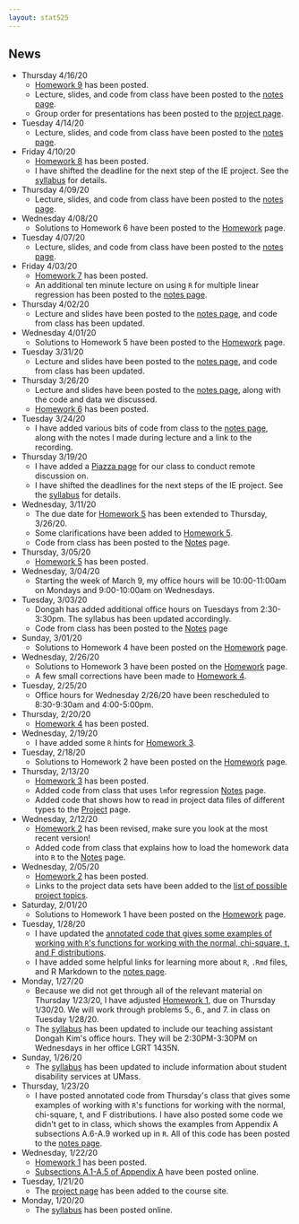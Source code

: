 ```yaml
---
layout: stat525
---
```


News
-------
* Thursday 4/16/20
   - [Homework 9](https://maryclare.github.io/stat525/content/homework/hw_9.pdf)  has been posted.
   - Lecture, slides, and code from class have been posted to the [notes page](https://maryclare.github.io/stat525/notes.html).
   - Group order for presentations has been posted to the [project page](https://maryclare.github.io/stat525/project.html).
* Tuesday 4/14/20
   - Lecture, slides, and code from class have been posted to the [notes page](https://maryclare.github.io/stat525/notes.html).
* Friday 4/10/20
   - [Homework 8](https://maryclare.github.io/stat525/content/homework/hw_8.pdf)  has been posted.
   - I have shifted the deadline for the next step of the IE project. See the [syllabus](https://maryclare.github.io/stat525/content/syllabus_525_spring2020.pdf) for details.
* Thursday 4/09/20
   - Lecture, slides, and code from class have been posted to the [notes page](https://maryclare.github.io/stat525/notes.html).
* Wednesday 4/08/20
   - Solutions to Homework 6 have been posted to the [Homework](https://maryclare.github.io/stat525/homework.html) page.
* Tuesday 4/07/20
   - Lecture, slides, and code from class have been posted to the [notes page](https://maryclare.github.io/stat525/notes.html).
* Friday 4/03/20
   - [Homework 7](https://maryclare.github.io/stat525/content/homework/hw_7.pdf)  has been posted.
   - An additional ten minute lecture on using `R` for multiple linear regression has been posted to the [notes page](https://maryclare.github.io/stat525/notes.html).
* Thursday 4/02/20
   - Lecture and slides have been posted to the [notes page](https://maryclare.github.io/stat525/notes.html), and code from class has been updated.
* Wednesday 4/01/20
   - Solutions to Homework 5 have been posted to the [Homework](https://maryclare.github.io/stat525/homework.html) page.
* Tuesday 3/31/20
   - Lecture and slides have been posted to the [notes page](https://maryclare.github.io/stat525/notes.html), and code from class has been updated.
* Thursday 3/26/20
   - Lecture and slides have been posted to the [notes page](https://maryclare.github.io/stat525/notes.html), along with the code and data we discussed.
   - [Homework 6](https://maryclare.github.io/stat525/content/homework/hw_6.pdf)  has been posted.
* Tuesday 3/24/20
   - I have added various bits of code from class to the [notes page](https://maryclare.github.io/stat525/notes.html), along with the notes I made during lecture and a link to the recording.
* Thursday 3/19/20
   - I have added a [Piazza page](piazza.com/umass/spring2020/stat525) for our class to conduct remote discussion on.
   - I have shifted the deadlines for the next steps of the IE project. See the [syllabus](https://maryclare.github.io/stat525/content/syllabus_525_spring2020.pdf) for details.
* Wednesday, 3/11/20
   - The due date for [Homework 5](https://maryclare.github.io/stat525/content/homework/hw_5.pdf) has been extended to Thursday, 3/26/20.
   - Some clarifications have been added to [Homework 5](https://maryclare.github.io/stat525/content/homework/hw_5.pdf).
   - Code from class has been posted to the [Notes](https://maryclare.github.io/stat525/notes.html) page.
* Thursday, 3/05/20
   - [Homework 5](https://maryclare.github.io/stat525/content/homework/hw_5.pdf) has been posted.
* Wednesday, 3/04/20
   - Starting the week of March 9, my office hours will be 10:00-11:00am on Mondays and 9:00-10:00am on Wednesdays.
* Tuesday, 3/03/20
   - Dongah has added additional office hours on Tuesdays from 2:30-3:30pm. The syllabus has been updated accordingly.
   - Code from class has been posted to the [Notes](https://maryclare.github.io/stat525/notes.html) page
* Sunday, 3/01/20
   - Solutions to Homework 4 have been posted on the [Homework](https://maryclare.github.io/stat525/homework.html) page.
* Wednesday, 2/26/20
   - Solutions to Homework 3 have been posted on the [Homework](https://maryclare.github.io/stat525/homework.html) page.
   - A few small corrections have been made to [Homework 4](https://maryclare.github.io/stat525/content/homework/hw_4.pdf).
* Tuesday, 2/25/20
   - Office hours for Wednesday 2/26/20 have been rescheduled to 8:30-9:30am and 4:00-5:00pm.
* Thursday, 2/20/20
   - [Homework 4](https://maryclare.github.io/stat525/content/homework/hw_4.pdf) has been posted.
* Wednesday, 2/19/20
   - I have added some `R` hints for [Homework 3](https://maryclare.github.io/stat525/content/homework/hw_3.pdf).
* Tuesday, 2/18/20
   - Solutions to Homework 2 have been posted on the [Homework](https://maryclare.github.io/stat525/homework.html) page.
* Thursday, 2/13/20
   - [Homework 3](https://maryclare.github.io/stat525/content/homework/hw_3.pdf) has been posted.
   - Added code from class that uses `lm`for regression  [Notes](https://maryclare.github.io/stat525/notes.html) page.
   - Added code that shows how to read in project data files of different types to the   [Project](https://maryclare.github.io/stat525/project.html) page.
* Wednesday, 2/12/20
   - [Homework 2](https://maryclare.github.io/stat525/content/homework/hw_2.pdf) has been revised, make sure you look at the most recent version!
   - Added code from class that explains how to load the homework data into `R` to the [Notes](https://maryclare.github.io/stat525/notes.html) page.
* Wednesday, 2/05/20
   - [Homework 2](https://maryclare.github.io/stat525/content/homework/hw_2.pdf) has been posted.
   - Links to the project data sets have been added to the [list of possible project topics](https://maryclare.github.io/stat525/content/ieprojecttopics.pdf).
* Saturday, 2/01/20
   - Solutions to Homework 1 have been posted on the [Homework](https://maryclare.github.io/stat525/homework.html) page.
* Tuesday, 1/28/20
   - I have updated the [annotated code that gives some examples of working with `R`'s functions for working with the normal, chi-square, t, and F distributions](https://maryclare.github.io/stat525/content/code/appendix_a_1-5.R).
   - I have added some helpful links for learning more about `R`, `.Rmd` files, and R Markdown to the [notes page](https://maryclare.github.io/stat525/notes.html).
* Monday, 1/27/20
  - Because we did not get through all of the relevant material on Thursday 1/23/20, I have adjusted [Homework 1](https://maryclare.github.io/stat525/content/homework/hw_1.pdf), due on Thursday 1/30/20. We will work through problems 5., 6., and 7. in class on Tuesday 1/28/20.
  - The [syllabus](https://maryclare.github.io/stat525/content/syllabus_525_spring2020.pdf) has been updated to include our teaching assistant Dongah Kim's office hours. They will be 2:30PM-3:30PM on Wednesdays in her office LGRT 1435N.
* Sunday, 1/26/20
  - The [syllabus](https://maryclare.github.io/stat525/content/syllabus_525_spring2020.pdf) has been updated to include information about student disability services at UMass.
* Thursday, 1/23/20
   - I have posted annotated code from Thursday's class that gives some examples of working with `R`'s functions for working with the normal, chi-square, t, and F distributions. I have also posted some code we didn't get to in class, which shows the examples from Appendix A subsections A.6-A.9 worked up in `R`. All of this code has been posted to the [notes page](https://maryclare.github.io/stat525/notes.html).
* Wednesday, 1/22/20
   - [Homework 1](https://maryclare.github.io/stat525/content/homework/hw_1.pdf) has been posted.
   - [Subsections A.1-A.5 of Appendix A](https://maryclare.github.io/stat525/content/appendix_a.pdf) have been posted online.
* Tuesday, 1/21/20
   - The [project page](https://maryclare.github.io/stat525/project.html) has been added to the course site.
* Monday, 1/20/20
   - The [syllabus](https://maryclare.github.io/stat525/content/syllabus_525_spring2020.pdf) has been posted online.